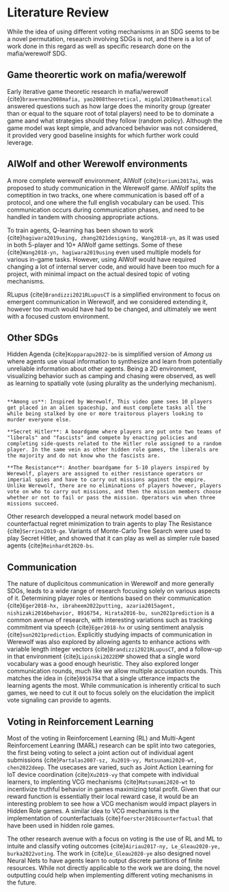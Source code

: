 # Literature Review

While the idea of using different voting mechanisms in an SDG seems to be a novel permutation, research involving SDGs is not, and there is a lot of work done in this regard as well as specific research done on the mafia/werewolf SDG. 


## Game theorertic work on mafia/werewolf

Early iterative game theoretic research in mafia/werewolf {cite}`braverman2008mafia, yao2008theoretical, migdal2010mathematical` answered questions such as how large does the minority group (greater than or equal to the square root of total players) need to be to dominate a game aand what strategies should they follow (random policy). Although the game model was kept simple, and advanced behavior was not considered, it provided very good baseline insights for which further work could leverage. 

## AIWolf and other Werewolf environments

A more complete werewolf environment, AIWolf {cite}`toriumi2017ai`, was proposed to study communication in the Werewolf game. AIWolf splits the comeptition in two tracks, one where communication is based off of a protocol, and one where the full english vocabulary can be used. This communication occurs during communication phases, and need to be handled in tandem with choosing appropriate actions.

To train agents, Q-learning has been shown to work {cite}`hagiwara2019using, zhang2021designing, Wang2018-yn`, as it was used in both 5-player and 10+ AIWolf game settings. Some of these {cite}`Wang2018-yn, hagiwara2019using` even used multiple models for various in-game tasks. However, using AIWolf would have required changing a lot of internal server code, and would have been too much for a project, with minimal impact on the actual desired topic of voting mechanisms. 

RLupus {cite}`Brandizzi2021RLupusCT` is a simplified environment to focus on emergent communication in Werewolf, and we considered extending it, however too much would have had to be changed, and ultimately we went with a focused custom environment.

## Other SDGs

Hidden Agenda {cite}`Kopparapu2022-bm` is simplified version of _Among us_ where agents use visual information to synthesize and learn from potentially unreliable information about other agents. Being a 2D environment, visualizing behavior such as camping and chasing were observed, as well as learning to spatially vote (using plurality as the underlying mechanism).

```{admonition} Descriptions of other mentioned SDGs

**Among us**: Inspired by Werewolf, This video game sees 10 players get placed in an alien spaceship, and must complete tasks all the while being stalked by one or more traitorous players looking to murder everyone else.

**Secret Hitler**: A boardgame where players are put onto two teams of "liberals" and "fascists" and compete by enacting policies and completing side-quests related to the Hitler role assigned to a random player. In the same vein as other hidden role games, the liberals are the majority and do not know who the fascists are.

**The Resistance**: Another boardgame for 5-10 players inspired by Werewolf, players are assigned to either resistance operators or imperial spies and have to carry out missions against the empire. Unlike Werewolf, there are no eliminations of players however, players vote on who to carry out missions, and then the mission members choose whether or not to fail or pass the mission. Operators win when three missions succeed.
```

Other research developped a neural network model based on counterfactual regret minimization to train agents to play The Resistance {cite}`Serrino2019-ge`. Variants of Monte-Carlo Tree Search were used to play Secret Hitler, and showed that it can play as well as simpler rule based agents {cite}`Reinhardt2020-bs`.


## Communication

The nature of duplicitous communication in Werewolf and more generally SDGs, leads to a wide range of research focusing solely on various aspects of it. Determining player roles or itentions based on their communication {cite}`Eger2018-hx, ibraheem2022putting, azaria2015agent, nishizaki2016behavior, 8916754, Hirata2016-bu, sun2021prediction` is a common avenue of research, with interesting variations such as tracking commitment via speech {cite}`Eger2018-hx` or using sentiment analysis {cite}`sun2021prediction`. Explicitly studying impacts of communication in Werewolf was also explored by allowing agents to enhance actions with variable length integer vectors {cite}`Brandizzi2021RLupusCT`, and a follow-up in that environment {cite}`Lipinski2022EMP` showed that a single word vocabulary was a good enough heuristic. They also explored longer communication rounds, much like we allow multiple accusation rounds. This matches the idea in {cite}`8916754` that a single utterance impacts the learning agents the most.
While communication is inherently critical to such games, we need to cut it out to focus solely on the elucidation the implicit vote signaling can provide to agents. 

## Voting in Reinforcement Learning

Most of the voting in Reinforcement Learning (RL) and Multi-Agent Reinforcement Leanring (MARL) research can be split into two categories, the first being voting to select a joint action out of individual agent submissions {cite}`Partalas2007-sz, Xu2019-vy, Matsunami2020-wt, chen2022deep`. The usecases are varied, such as Joint Action Learning for IoT device coordination {cite}`Xu2019-vy` that compete with individual learners, to implenting VCG mechanisms {cite}`Matsunami2020-wt` to incentivize truthful behavior in games maximizing total profit. Given that our reward function is essentially their local reward case, it would be an interesting problem to see how a VCG mechanism would impact players in Hidden Role games. A similar idea to VCG mechanisms is the implementation of counterfactuals {cite}`foerster2018counterfactual` that have been used in hidden role games.

The other research avenue with a focus on voting is the use of RL and ML to intuite and classify voting outcomes {cite}`Airiau2017-ny, Le_Gleau2020-ye, burka2022voting`. The work in {cite}`Le_Gleau2020-ye` also designed novel Neural Nets to have agents learn to output discrete partitions of finite resources. While not directly applicable to the work we are doing, the novel outputting could help when implementing different voting mechanisms in the future. 



